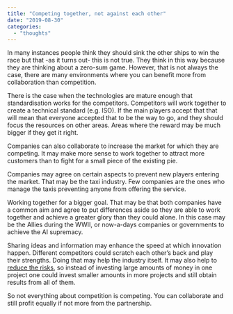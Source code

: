 ```yaml
---
title: "Competing together, not against each other"
date: "2019-08-30"
categories: 
  - "thoughts"
---
```


In many instances people think they should sink the other ships to win the race but that -as it turns out- this is not true. They think in this way because they are thinking about a zero-sum game. However, that is not always the case, there are many environments where you can benefit more from collaboration than competition.

There is the case when the technologies are mature enough that standardisation works for the competitors. Competitors will work together to create a technical standard (e.g. ISO). If the main players accept that that will mean that everyone accepted that to be the way to go, and they should focus the resources on other areas. Areas where the reward may be much bigger if they get it right.

Companies can also collaborate to increase the market for which they are competing. It may make more sense to work together to attract more customers than to fight for a small piece of the existing pie.

Companies may agree on certain aspects to prevent new players entering the market. That may be the taxi industry. Few companies are the ones who manage the taxis preventing anyone from offering the service.

Working together for a bigger goal. That may be that both companies have a common aim and agree to put differences aside so they are able to work together and achieve a greater glory than they could alone. In this case may be the Allies during the WWII, or now-a-days companies or governments to achieve the AI supremacy.

Sharing ideas and information may enhance the speed at which innovation happen. Different competitors could scratch each other’s back and play their strengths. Doing that may help the industry itself. It may also help to [reduce the risks](https://rocreguant.com/play-games-you-cannot-loose/1285/), so instead of investing large amounts of money in one project one could invest smaller amounts in more projects and still obtain results from all of them.

So not everything about competition is competing. You can collaborate and still profit equally if not more from the partnership.
